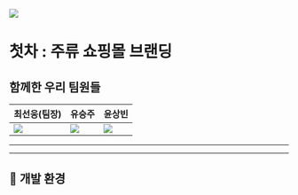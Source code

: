 ![](https://i.imgur.com/b9vMFbV.png)
# 첫차 : 주류 쇼핑몰 브랜딩
## 함께한 우리 팀원들
|최선웅(팀장)|유승주|윤상빈|
|------|---|---|
|![](https://i.imgur.com/CkIjdSK.png)|![](https://i.imgur.com/dKmQAi3.png)|![](https://i.imgur.com/HCyyAof.png)|
---
---
## :wrench: 개발 환경
